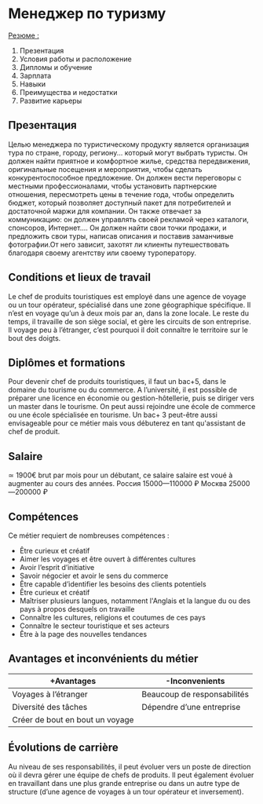 # **Менеджер по туризму**

<u>Резюме :</u>

1) Презентация
2) Условия работы и расположение
3) Дипломы и обучение
4) Зарплата
5) Навыки 
6) Преимущества и недостатки
7) Развитие карьеры


## Презентация

Целью менеджера по туристическому продукту является организация тура по
стране, городу, региону... который могут выбрать туристы. Он должен найти
приятное и комфортное жилье, средства передвижения, оригинальные посещения
и мероприятия, чтобы сделать конкурентоспособное предложение.
Он должен вести переговоры с местными профессионалами, чтобы установить
партнерские отношения, пересмотреть цены в течение года, чтобы определить
бюджет, который позволяет доступный пакет для потребителей и достаточной
маржи для компании. Он также отвечает за коммуникацию: он должен управлять
своей рекламой через каталоги, спонсоров, Интернет....
Он должен найти свои точки продажи, и предложить свои туры, написав
описания и поставив заманчивые фотографии.От него зависит, захотят ли
клиенты путешествовать благодаря своему агентству или своему
туроператору.

## Conditions et lieux de travail 

Le chef de produits touristiques est employé dans une agence de voyage ou un tour
opérateur, spécialisé dans une zone géographique spécifique.
Il n’est en voyage qu’un à deux mois par an, dans la zone locale. Le reste du temps, il
travaille de son siège social, et gère les circuits de son entreprise.
Il voyage peu à l’étranger, c’est pourquoi il doit connaître le territoire sur le bout des
doigts.

## Diplômes et formations

Pour devenir chef de produits touristiques, il faut un bac+5, dans le domaine
du tourisme ou du commerce. A l’université, il est possible de préparer une licence en
économie ou gestion-hôtellerie, puis se diriger vers un master dans
le tourisme.
On peut aussi rejoindre une école de commerce ou une école spécialisée en tourisme.
Un bac+ 3 peut-être aussi envisageable pour ce métier mais vous débuterez en tant
qu'assistant de chef de produit.

## Salaire

≃ 1900€ brut par mois pour un débutant, ce salaire salaire est voué à augmenter au
cours des années.
Россия 15000—110000 ₽
Москва 25000—200000 ₽

## Compétences

Ce métier requiert de nombreuses compétences :
- Être curieux et créatif
- Aimer les voyages et être ouvert à différentes cultures
- Avoir l’esprit d’initiative
- Savoir négocier et avoir le sens du commerce
- Être capable d’identifier les besoins des clients potentiels
- Être curieux et créatif
- Maîtriser plusieurs langues, notamment l'Anglais et la langue du ou des pays à
propos desquels on travaille
- Connaître les cultures, religions et coutumes de ces pays
- Connaître le secteur touristique et ses acteurs
- Être à la page des nouvelles tendances

## Avantages et inconvénients du métier

+Avantages | -Inconvenients 
---------| ----------
Voyages à l’étranger | Beaucoup de responsabilités
Diversité des tâches | Dépendre d’une entreprise
Créer de bout en bout un voyage  |


## Évolutions de carrière

Au niveau de ses responsabilités, il peut évoluer vers un poste de direction où
il devra gérer une équipe de chefs de produits. Il peut également évoluer en travaillant
dans une plus grande entreprise ou dans un autre type de structure (d’une agence de
voyages à un tour opérateur et inversement).